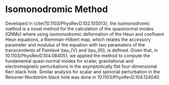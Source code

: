 # Isomonodromic Method

Developed in \cite{10.1103/PhysRevD.102.105013}, the isomonodromic method is a novel method for the calculation of the quasinormal modes (QNMs) where using isomonodromic deformation of the Heun and confluent Heun equations, a Riemman-Hilbert map, which relates the accessory parameter and modulus of the equation with two paramaters of the transcendents of Painlevé \tau_{V} and \tau_{III}, is defined. Given that, in 10.1103/PhysRevD.104.084051, we applied the method to compute the fundamental quasi-normal modes for scalar, gravitational and electromagnetic perturbations in the asymptotically flat four-dimensional Kerr black hole. Similar analysis for scalar and spinorial perturbation in the Reissner-Nordström black hole was done in 10.1103/PhysRevD.104.124040.
